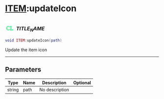 # [ITEM](../item/README.md):updateIcon

### <img src="../../.gitbook/assets/client.png" width="32" height="32" /> $TITLE_NAME$

```lua
void ITEM:updateIcon(path)
```

Update the item icon<br>

-----------------
## Parameters

| Type   | Name | Description | Optional |
| ------ | ---- | ----------- | -------: |
| string | path | No description |  |
